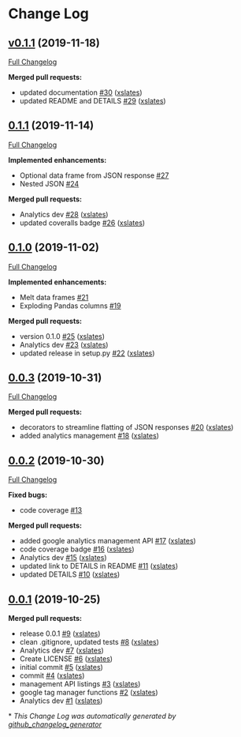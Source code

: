 # Change Log

## [v0.1.1](https://github.com/xslates/analytics/tree/v0.1.1) (2019-11-18)
[Full Changelog](https://github.com/xslates/analytics/compare/0.1.1...v0.1.1)

**Merged pull requests:**

- updated documentation [\#30](https://github.com/xslates/analytics/pull/30) ([xslates](https://github.com/xslates))
- updated README and DETAILS [\#29](https://github.com/xslates/analytics/pull/29) ([xslates](https://github.com/xslates))

## [0.1.1](https://github.com/xslates/analytics/tree/0.1.1) (2019-11-14)
[Full Changelog](https://github.com/xslates/analytics/compare/0.1.0...0.1.1)

**Implemented enhancements:**

- Optional data frame from JSON response [\#27](https://github.com/xslates/analytics/issues/27)
- Nested JSON [\#24](https://github.com/xslates/analytics/issues/24)

**Merged pull requests:**

- Analytics dev [\#28](https://github.com/xslates/analytics/pull/28) ([xslates](https://github.com/xslates))
- updated coveralls badge [\#26](https://github.com/xslates/analytics/pull/26) ([xslates](https://github.com/xslates))

## [0.1.0](https://github.com/xslates/analytics/tree/0.1.0) (2019-11-02)
[Full Changelog](https://github.com/xslates/analytics/compare/0.0.3...0.1.0)

**Implemented enhancements:**

- Melt data frames [\#21](https://github.com/xslates/analytics/issues/21)
- Exploding Pandas columns [\#19](https://github.com/xslates/analytics/issues/19)

**Merged pull requests:**

- version 0.1.0 [\#25](https://github.com/xslates/analytics/pull/25) ([xslates](https://github.com/xslates))
- Analytics dev [\#23](https://github.com/xslates/analytics/pull/23) ([xslates](https://github.com/xslates))
- updated release in setup.py [\#22](https://github.com/xslates/analytics/pull/22) ([xslates](https://github.com/xslates))

## [0.0.3](https://github.com/xslates/analytics/tree/0.0.3) (2019-10-31)
[Full Changelog](https://github.com/xslates/analytics/compare/0.0.2...0.0.3)

**Merged pull requests:**

- decorators to streamline flatting of JSON responses [\#20](https://github.com/xslates/analytics/pull/20) ([xslates](https://github.com/xslates))
- added analytics management [\#18](https://github.com/xslates/analytics/pull/18) ([xslates](https://github.com/xslates))

## [0.0.2](https://github.com/xslates/analytics/tree/0.0.2) (2019-10-30)
[Full Changelog](https://github.com/xslates/analytics/compare/0.0.1...0.0.2)

**Fixed bugs:**

- code coverage [\#13](https://github.com/xslates/analytics/issues/13)

**Merged pull requests:**

- added google analytics management API [\#17](https://github.com/xslates/analytics/pull/17) ([xslates](https://github.com/xslates))
- code coverage badge [\#16](https://github.com/xslates/analytics/pull/16) ([xslates](https://github.com/xslates))
- Analytics dev [\#15](https://github.com/xslates/analytics/pull/15) ([xslates](https://github.com/xslates))
- updated link to DETAILS in README [\#11](https://github.com/xslates/analytics/pull/11) ([xslates](https://github.com/xslates))
- updated DETAILS [\#10](https://github.com/xslates/analytics/pull/10) ([xslates](https://github.com/xslates))

## [0.0.1](https://github.com/xslates/analytics/tree/0.0.1) (2019-10-25)
**Merged pull requests:**

- release 0.0.1 [\#9](https://github.com/xslates/analytics/pull/9) ([xslates](https://github.com/xslates))
- clean .gitignore, updated tests [\#8](https://github.com/xslates/analytics/pull/8) ([xslates](https://github.com/xslates))
- Analytics dev [\#7](https://github.com/xslates/analytics/pull/7) ([xslates](https://github.com/xslates))
- Create LICENSE [\#6](https://github.com/xslates/analytics/pull/6) ([xslates](https://github.com/xslates))
- initial commit [\#5](https://github.com/xslates/analytics/pull/5) ([xslates](https://github.com/xslates))
- commit [\#4](https://github.com/xslates/analytics/pull/4) ([xslates](https://github.com/xslates))
- management API listings [\#3](https://github.com/xslates/analytics/pull/3) ([xslates](https://github.com/xslates))
- google tag manager functions [\#2](https://github.com/xslates/analytics/pull/2) ([xslates](https://github.com/xslates))
- Analytics dev [\#1](https://github.com/xslates/analytics/pull/1) ([xslates](https://github.com/xslates))



\* *This Change Log was automatically generated by [github_changelog_generator](https://github.com/skywinder/Github-Changelog-Generator)*